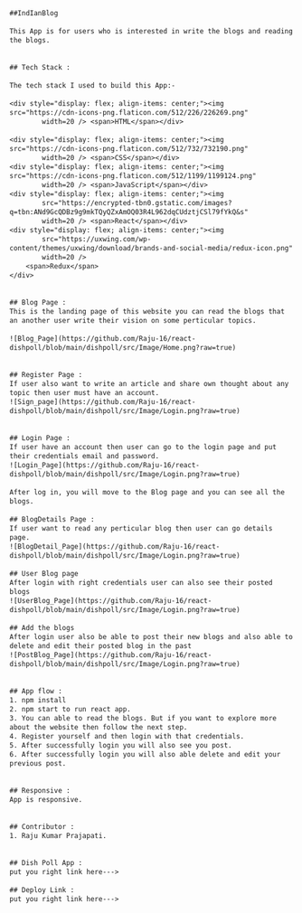     ##IndIanBlog

    This App is for users who is interested in write the blogs and reading the blogs.


    ## Tech Stack :

    The tech stack I used to build this App:-

    <div style="display: flex; align-items: center;"><img src="https://cdn-icons-png.flaticon.com/512/226/226269.png"
            width=20 /> <span>HTML</span></div>

    <div style="display: flex; align-items: center;"><img src="https://cdn-icons-png.flaticon.com/512/732/732190.png"
            width=20 /> <span>CSS</span></div>
    <div style="display: flex; align-items: center;"><img src="https://cdn-icons-png.flaticon.com/512/1199/1199124.png"
            width=20 /> <span>JavaScript</span></div>
    <div style="display: flex; align-items: center;"><img
            src="https://encrypted-tbn0.gstatic.com/images?q=tbn:ANd9GcQDBz9g9mkTQyQZxAmOQ03R4L962dqCUdztjCSl79fYkQ&s"
            width=20 /> <span>React</span></div>
    <div style="display: flex; align-items: center;"><img
            src="https://uxwing.com/wp-content/themes/uxwing/download/brands-and-social-media/redux-icon.png"
            width=20 />
        <span>Redux</span>
    </div>


    ## Blog Page :
    This is the landing page of this website you can read the blogs that an another user write their vision on some perticular topics.

    ![Blog_Page](https://github.com/Raju-16/react-dishpoll/blob/main/dishpoll/src/Image/Home.png?raw=true)


    ## Register Page :
    If user also want to write an article and share own thought about any topic then user must have an account.
    ![Sign_page](https://github.com/Raju-16/react-dishpoll/blob/main/dishpoll/src/Image/Login.png?raw=true)


    ## Login Page :
    If user have an account then user can go to the login page and put their credentials email and password.
    ![Login_Page](https://github.com/Raju-16/react-dishpoll/blob/main/dishpoll/src/Image/Login.png?raw=true)

    After log in, you will move to the Blog page and you can see all the blogs.

    ## BlogDetails Page :
    If user want to read any perticular blog then user can go details page.
    ![BlogDetail_Page](https://github.com/Raju-16/react-dishpoll/blob/main/dishpoll/src/Image/Login.png?raw=true)

    ## User Blog page
    After login with right credentials user can also see their posted blogs
    ![UserBlog_Page](https://github.com/Raju-16/react-dishpoll/blob/main/dishpoll/src/Image/Login.png?raw=true)

    ## Add the blogs
    After login user also be able to post their new blogs and also able to delete and edit their posted blog in the past
    ![PostBlog_Page](https://github.com/Raju-16/react-dishpoll/blob/main/dishpoll/src/Image/Login.png?raw=true)

    
    ## App flow :
    1. npm install
    2. npm start to run react app.
    3. You can able to read the blogs. But if you want to explore more about the website then follow the next step.
    4. Register yourself and then login with that credentials.
    5. After successfully login you will also see you post.
    6. After successfully login you will also able delete and edit your previous post.


    ## Responsive :
    App is responsive.


    ## Contributor :
    1. Raju Kumar Prajapati.


    ## Dish Poll App :
    put you right link here--->

    ## Deploy Link :
    put you right link here--->
